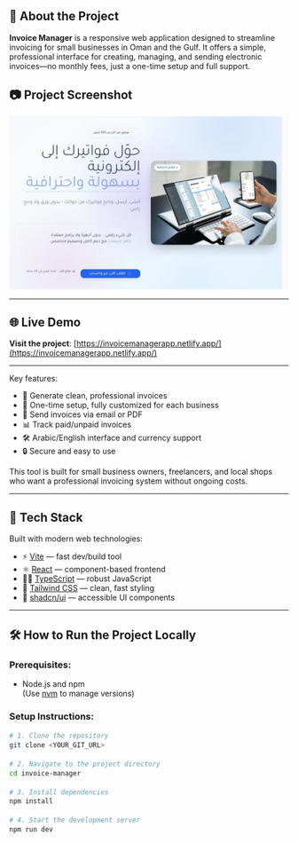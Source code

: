 ## 📄 About the Project

**Invoice Manager** is a responsive web application designed to streamline invoicing for small businesses in Oman and the Gulf. It offers a simple, professional interface for creating, managing, and sending electronic invoices—no monthly fees, just a one-time setup and full support.

## 📷 Project Screenshot

![Invoice Manager Screenshot](screenshot.png)

---

## 🌐 Live Demo

**Visit the project**: [https://invoicemanagerapp.netlify.app/](https://invoicemanagerapp.netlify.app/)

---

Key features:

- 🧾 Generate clean, professional invoices
- 💼 One-time setup, fully customized for each business
- 📧 Send invoices via email or PDF
- 📊 Track paid/unpaid invoices
- 🛠️ Arabic/English interface and currency support
- 🔒 Secure and easy to use

This tool is built for small business owners, freelancers, and local shops who want a professional invoicing system without ongoing costs.

---

## 🧰 Tech Stack

Built with modern web technologies:

- ⚡ [Vite](https://vitejs.dev/) — fast dev/build tool
- ⚛️ [React](https://reactjs.org/) — component-based frontend
- 🧑‍💻 [TypeScript](https://www.typescriptlang.org/) — robust JavaScript
- 🎨 [Tailwind CSS](https://tailwindcss.com/) — clean, fast styling
- 🧩 [shadcn/ui](https://ui.shadcn.dev/) — accessible UI components

---

## 🛠️ How to Run the Project Locally

### Prerequisites:
- Node.js and npm  
(Use [nvm](https://github.com/nvm-sh/nvm#installing-and-updating) to manage versions)

### Setup Instructions:

```bash
# 1. Clone the repository
git clone <YOUR_GIT_URL>

# 2. Navigate to the project directory
cd invoice-manager

# 3. Install dependencies
npm install

# 4. Start the development server
npm run dev
